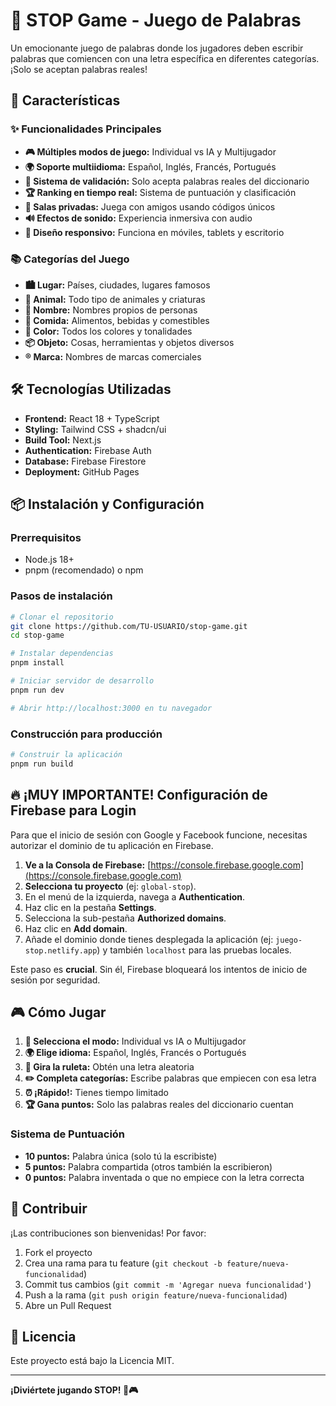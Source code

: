 
# 🎯 STOP Game - Juego de Palabras

Un emocionante juego de palabras donde los jugadores deben escribir palabras que comiencen con una letra específica en diferentes categorías. ¡Solo se aceptan palabras reales!

## 🚀 Características

### ✨ Funcionalidades Principales
- **🎮 Múltiples modos de juego:** Individual vs IA y Multijugador
- **🌍 Soporte multiidioma:** Español, Inglés, Francés, Portugués  
- **🎯 Sistema de validación:** Solo acepta palabras reales del diccionario
- **🏆 Ranking en tiempo real:** Sistema de puntuación y clasificación
- **👥 Salas privadas:** Juega con amigos usando códigos únicos
- **🔊 Efectos de sonido:** Experiencia inmersiva con audio
- **📱 Diseño responsivo:** Funciona en móviles, tablets y escritorio

### 📚 Categorías del Juego
- **🏙️ Lugar:** Países, ciudades, lugares famosos
- **🦁 Animal:** Todo tipo de animales y criaturas
- **👤 Nombre:** Nombres propios de personas
- **🍎 Comida:** Alimentos, bebidas y comestibles
- **🎨 Color:** Todos los colores y tonalidades
- **📦 Objeto:** Cosas, herramientas y objetos diversos
- **®️ Marca:** Nombres de marcas comerciales

## 🛠️ Tecnologías Utilizadas

- **Frontend:** React 18 + TypeScript
- **Styling:** Tailwind CSS + shadcn/ui
- **Build Tool:** Next.js
- **Authentication:** Firebase Auth
- **Database:** Firebase Firestore
- **Deployment:** GitHub Pages

## 📦 Instalación y Configuración

### Prerrequisitos
- Node.js 18+ 
- pnpm (recomendado) o npm

### Pasos de instalación

```bash
# Clonar el repositorio
git clone https://github.com/TU-USUARIO/stop-game.git
cd stop-game

# Instalar dependencias
pnpm install

# Iniciar servidor de desarrollo
pnpm run dev

# Abrir http://localhost:3000 en tu navegador
```

### Construcción para producción

```bash
# Construir la aplicación
pnpm run build
```

## 🔥 ¡MUY IMPORTANTE! Configuración de Firebase para Login

Para que el inicio de sesión con Google y Facebook funcione, necesitas autorizar el dominio de tu aplicación en Firebase.

1.  **Ve a la Consola de Firebase:** [https://console.firebase.google.com](https://console.firebase.google.com)
2.  **Selecciona tu proyecto** (ej: `global-stop`).
3.  En el menú de la izquierda, navega a **Authentication**.
4.  Haz clic en la pestaña **Settings**.
5.  Selecciona la sub-pestaña **Authorized domains**.
6.  Haz clic en **Add domain**.
7.  Añade el dominio donde tienes desplegada la aplicación (ej: `juego-stop.netlify.app`) y también `localhost` para las pruebas locales.

Este paso es **crucial**. Sin él, Firebase bloqueará los intentos de inicio de sesión por seguridad.

## 🎮 Cómo Jugar

1. **🎯 Selecciona el modo:** Individual vs IA o Multijugador
2. **🌍 Elige idioma:** Español, Inglés, Francés o Portugués
3. **🎲 Gira la ruleta:** Obtén una letra aleatoria
4. **✏️ Completa categorías:** Escribe palabras que empiecen con esa letra
5. **⏰ ¡Rápido!:** Tienes tiempo limitado
6. **🏆 Gana puntos:** Solo las palabras reales del diccionario cuentan

### Sistema de Puntuación
- **10 puntos:** Palabra única (solo tú la escribiste)
- **5 puntos:** Palabra compartida (otros también la escribieron)
- **0 puntos:** Palabra inventada o que no empiece con la letra correcta

## 🤝 Contribuir

¡Las contribuciones son bienvenidas! Por favor:

1. Fork el proyecto
2. Crea una rama para tu feature (`git checkout -b feature/nueva-funcionalidad`)
3. Commit tus cambios (`git commit -m 'Agregar nueva funcionalidad'`)
4. Push a la rama (`git push origin feature/nueva-funcionalidad`)
5. Abre un Pull Request

## 📄 Licencia

Este proyecto está bajo la Licencia MIT.

---

**¡Diviértete jugando STOP! 🎯🎮**
